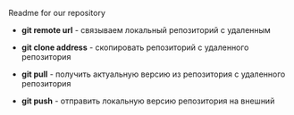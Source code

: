 Readme for our repository

* **git remote url** - связываем локальный репозиторий с удаленным

* **git clone address** - скопировать репозиторий с удаленного репозитория

* **git pull** - получить актуальную версию из репозитория с удаленного репозитория

* **git push** - отправить локальную версию репозитория на внешний

